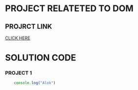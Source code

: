 # PROJECT RELATETED TO DOM
## PROJRCT LINK
[CLICK HERE](01_BASICS)

# SOLUTION CODE
### PROJECT 1
```JAVASCRIPT 
    console.log("Alok")
```  